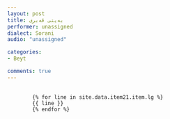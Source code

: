 ```yaml
---
layout: post
title: به‌یتی قه‌بری
performer: unassigned
dialect: Sorani
audio: "unassigned"

categories:
- Beyt

comments: true
---
```


<div class="language-plaintext highlighter-rouge">
    <div class="highlight">
        <pre class="highlight">
            <code>
        {% for line in site.data.item21.item.lg %}
        {{ line }}
        {% endfor %}
            </code>
        </pre>
    </div>
</div>

